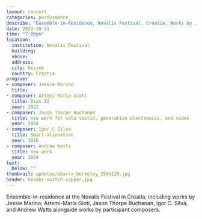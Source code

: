 ```yaml
---
layout: concert
categories: performance
describe: "Ensemble-in-Residence, Novalis Festival, Croatia. Works by Jessie Marino, Artemi-Maria Gioti, Jason Thorpe Buchanan, Igor C. Silva, Andrew Watts, and more"
date: 2023-10-11
time: "7:00pm"
location:
  institution: Novalis Festival
  building: 
  venue: 
  address: 
  city: Osijek
  country: Croatia
program:
- composer: Jessie Marino
  title: 
- composer: Artemi-Maria Gioti
  title: Bias II
  year: 2022
- composer: Jason Thorpe Buchanan
  title: new work for solo violin, generative electronics, and video
  year: 2024
- composer: Igor C Silva
  title: Smart-alienation
  year: 2016
- composer: Andrew Watts
  title: new work
  year: 2024
text:
  below: ""
thumbnail: updates/ibarra_berkeley_250x125.jpg
header: header-switch-copper.jpg
---
```


Ensemble-in-residence at the Novalis Festival in Croatia, including works by Jessie Marino, Artemi-Maria Gioti, Jason Thorpe Buchanan, Igor C. Silva, and Andrew Watts alongside works by participant composers.
